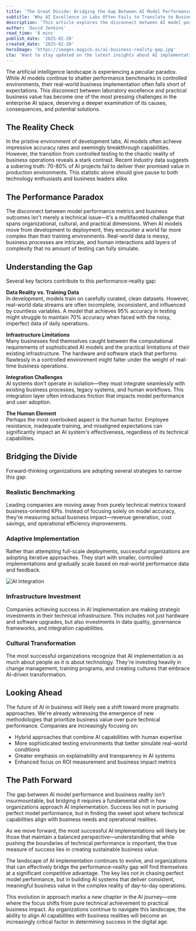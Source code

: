 ```yaml
---
title: 'The Great Divide: Bridging the Gap Between AI Model Performance and Business Reality'
subtitle: 'Why AI Excellence in Labs Often Fails to Translate to Business Success'
description: 'This article explores the disconnect between AI model performance in controlled environments and real-world business implementation, examining key challenges and solutions for bridging this critical gap in enterprise AI adoption.'
author: 'David Jenkins'
read_time: '8 mins'
publish_date: '2025-02-20'
created_date: '2025-02-20'
heroImage: 'https://images.magick.ai/ai-business-reality-gap.jpg'
cta: 'Want to stay updated on the latest insights about AI implementation and business transformation? Follow us on LinkedIn for expert analysis and strategic perspectives on bridging the AI performance gap.'
---
```


The artificial intelligence landscape is experiencing a peculiar paradox. While AI models continue to shatter performance benchmarks in controlled environments, their real-world business implementation often falls short of expectations. This disconnect between laboratory excellence and practical business value has become one of the most pressing challenges in the enterprise AI space, deserving a deeper examination of its causes, consequences, and potential solutions.

## The Reality Check

In the pristine environment of development labs, AI models often achieve impressive accuracy rates and seemingly breakthrough capabilities. However, the transition from controlled testing to the chaotic reality of business operations reveals a stark contrast. Recent industry data suggests a sobering truth: 70-80% of AI projects fail to deliver their promised value in production environments. This statistic alone should give pause to both technology enthusiasts and business leaders alike.

## The Performance Paradox

The disconnect between model performance metrics and business outcomes isn't merely a technical issue—it's a multifaceted challenge that spans organizational, cultural, and practical dimensions. When AI models move from development to deployment, they encounter a world far more complex than their training environments. Real-world data is messy, business processes are intricate, and human interactions add layers of complexity that no amount of testing can fully simulate.

## Understanding the Gap

Several key factors contribute to this performance-reality gap:

**Data Reality vs. Training Data**  
In development, models train on carefully curated, clean datasets. However, real-world data streams are often incomplete, inconsistent, and influenced by countless variables. A model that achieves 95% accuracy in testing might struggle to maintain 70% accuracy when faced with the noisy, imperfect data of daily operations.

**Infrastructure Limitations**  
Many businesses find themselves caught between the computational requirements of sophisticated AI models and the practical limitations of their existing infrastructure. The hardware and software stack that performs flawlessly in a controlled environment might falter under the weight of real-time business operations.

**Integration Challenges**  
AI systems don't operate in isolation—they must integrate seamlessly with existing business processes, legacy systems, and human workflows. This integration layer often introduces friction that impacts model performance and user adoption.

**The Human Element**  
Perhaps the most overlooked aspect is the human factor. Employee resistance, inadequate training, and misaligned expectations can significantly impact an AI system's effectiveness, regardless of its technical capabilities.

## Bridging the Divide

Forward-thinking organizations are adopting several strategies to narrow this gap:

### Realistic Benchmarking

Leading companies are moving away from purely technical metrics toward business-oriented KPIs. Instead of focusing solely on model accuracy, they're measuring actual business impact—revenue generation, cost savings, and operational efficiency improvements.

### Adaptive Implementation

Rather than attempting full-scale deployments, successful organizations are adopting iterative approaches. They start with smaller, controlled implementations and gradually scale based on real-world performance data and feedback.

![AI Integration](https://i.magick.ai/AI-business-implementation.jpg)

### Infrastructure Investment

Companies achieving success in AI implementation are making strategic investments in their technical infrastructure. This includes not just hardware and software upgrades, but also investments in data quality, governance frameworks, and integration capabilities.

### Cultural Transformation

The most successful organizations recognize that AI implementation is as much about people as it is about technology. They're investing heavily in change management, training programs, and creating cultures that embrace AI-driven transformation.

## Looking Ahead

The future of AI in business will likely see a shift toward more pragmatic approaches. We're already witnessing the emergence of new methodologies that prioritize business value over pure technical performance. Companies are increasingly focusing on:

- Hybrid approaches that combine AI capabilities with human expertise
- More sophisticated testing environments that better simulate real-world conditions
- Greater emphasis on explainability and transparency in AI systems
- Enhanced focus on ROI measurement and business impact metrics

## The Path Forward

The gap between AI model performance and business reality isn't insurmountable, but bridging it requires a fundamental shift in how organizations approach AI implementation. Success lies not in pursuing perfect model performance, but in finding the sweet spot where technical capabilities align with business needs and operational realities.

As we move forward, the most successful AI implementations will likely be those that maintain a balanced perspective—understanding that while pushing the boundaries of technical performance is important, the true measure of success lies in creating sustainable business value.

The landscape of AI implementation continues to evolve, and organizations that can effectively bridge the performance-reality gap will find themselves at a significant competitive advantage. The key lies not in chasing perfect model performance, but in building AI systems that deliver consistent, meaningful business value in the complex reality of day-to-day operations.

This evolution in approach marks a new chapter in the AI journey—one where the focus shifts from pure technical achievement to practical business impact. As organizations continue to navigate this landscape, the ability to align AI capabilities with business realities will become an increasingly critical factor in determining success in the digital age.